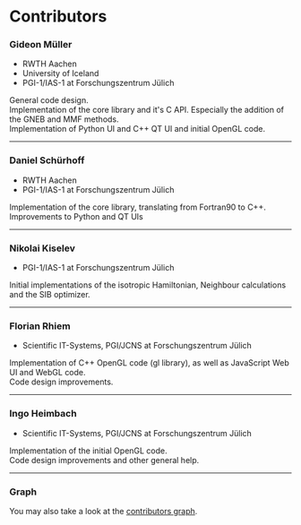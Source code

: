 # Contributors

### Gideon Müller
* RWTH Aachen
* University of Iceland
* PGI-1/IAS-1 at Forschungszentrum Jülich

General code design.<br />
Implementation of the core library and it's C API. Especially the addition of the GNEB and MMF methods.<br />
Implementation of Python UI and C++ QT UI and initial OpenGL code.<br />

-----------------


### Daniel Schürhoff
* RWTH Aachen
* PGI-1/IAS-1 at Forschungszentrum Jülich

Implementation of the core library, translating from Fortran90 to C++.<br />
Improvements to Python and QT UIs

-----------------


### Nikolai Kiselev
* PGI-1/IAS-1 at Forschungszentrum Jülich

Initial implementations of the isotropic Hamiltonian, Neighbour calculations and the SIB optimizer.

-----------------


### Florian Rhiem
* Scientific IT-Systems, PGI/JCNS at Forschungszentrum Jülich 

Implementation of C++ OpenGL code (gl library), as well as JavaScript Web UI and WebGL code.<br />
Code design improvements. 

-----------------


### Ingo Heimbach
* Scientific IT-Systems, PGI/JCNS at Forschungszentrum Jülich 

Implementation of the initial OpenGL code.<br />
Code design improvements and other general help.

-----------------


### Graph
You may also take a look at the [contributors graph][1].


[1]: https://github.com/spirit-code/spirit/graphs/contributors